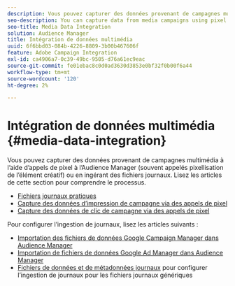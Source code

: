 ```yaml
---
description: Vous pouvez capturer des données provenant de campagnes multimédia à l’aide d’appels de pixel à l’Audience Manager (souvent appelés pixellisation de l’élément créatif) ou en ingérant des fichiers journaux.
seo-description: You can capture data from media campaigns using pixel calls to Audience Manager (often called pixeling the creative) or by ingesting log files.
seo-title: Media Data Integration
solution: Audience Manager
title: Intégration de données multimédia
uuid: 6f6bbd03-084b-4226-8809-3b00b467606f
feature: Adobe Campaign Integration
exl-id: ca4906a7-0c39-49bc-9505-d76a61ec9eac
source-git-commit: fe01ebac8c0d0ad3630d3853e0bf32f0b00f6a44
workflow-type: tm+mt
source-wordcount: '120'
ht-degree: 2%

---
```


# Intégration de données multimédia {#media-data-integration}

Vous pouvez capturer des données provenant de campagnes multimédia à l’aide d’appels de pixel à l’Audience Manager (souvent appelés pixellisation de l’élément créatif) ou en ingérant des fichiers journaux. Lisez les articles de cette section pour comprendre le processus.

<!-- c_camp_data_int.xml -->

* [Fichiers journaux pratiques](/help/using/integration/media-data-integration/actionable-log-files.md)
* [Capture des données d’impression de campagne via des appels de pixel](/help/using/integration/media-data-integration/impression-data-pixels.md)
* [Capture des données de clic de campagne via des appels de pixel](/help/using/integration/media-data-integration/click-data-pixels.md)

Pour configurer l’ingestion de journaux, lisez les articles suivants :

* [Importation des fichiers de données Google Campaign Manager dans Audience Manager](/help/using/reporting/audience-optimization-reports/aor-advertisers/import-dcm.md)
* [Importation de fichiers de données Google Ad Manager dans Audience Manager](/help/using/reporting/audience-optimization-reports/aor-publishers/import-dfp.md)
* [Fichiers de données et de métadonnées journaux](/help/using/reporting/audience-optimization-reports/metadata-files-intro/metadata-files-intro.md) pour configurer l’ingestion de journaux pour les fichiers journaux génériques
